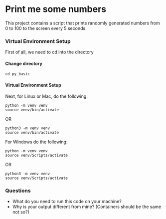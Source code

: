 # Print me some numbers

This project contains a script that prints randomly generated numbers from 0 to 100 to the screen every 5 seconds.

### Virtual Environment Setup
First of all, we need to cd into the directory


#### Change directory
```shell
cd py_basic
```

#### Virtual Environment Setup

Next, for Linux or Mac, do the following:

```shell
python -m venv venv
source venv/bin/activate
```

OR

```shell
python3 -m venv venv
source venv/bin/activate
```

For Windows do the following:

```shell
python -m venv venv
source venv/Scripts/activate
```
OR

```shell
python3 -m venv venv
source venv/Scripts/activate
```

### Questions
- What do you need to run this code on your machine?
- Why is your output different from mine? (Containers should be the same not so?)
